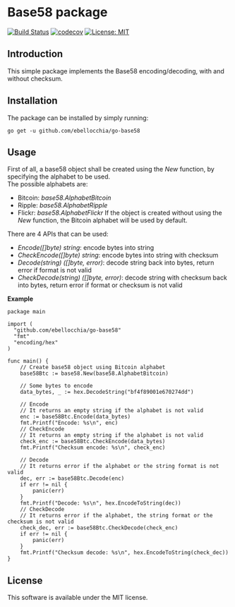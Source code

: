 # Base58 package
[![Build Status](https://travis-ci.com/ebellocchia/go-base58.svg?branch=master)](https://travis-ci.com/ebellocchia/go-base58)
[![codecov](https://codecov.io/gh/ebellocchia/go-base58/branch/master/graph/badge.svg)](https://codecov.io/gh/ebellocchia/go-base58)
[![License: MIT](https://img.shields.io/badge/License-MIT-yellow.svg)](https://raw.githubusercontent.com/ebellocchia/go-base58/master/LICENSE)

## Introduction

This simple package implements the Base58 encoding/decoding, with and without checksum.

## Installation

The package can be installed by simply running:

    go get -u github.com/ebellocchia/go-base58

## Usage

First of all, a base58 object shall be created using the *New* function, by specifying the alphabet to be used.\
The possible alphabets are:
- Bitcoin: *base58.AlphabetBitcoin*
- Ripple: *base58.AlphabetRipple*
- Flickr: *base58.AlphabetFlickr*
If the object is created without using the *New* function, the Bitcoin alphabet will be used by default.

There are 4 APIs that can be used:
- *Encode([]byte) string*: encode bytes into string
- *CheckEncode([]byte) string*: encode bytes into string with checksum
- *Decode(string) ([]byte, error)*: decode string back into bytes, return error if format is not valid
- *CheckDecode(string) ([]byte, error)*: decode string with checksum back into bytes, return error if format or checksum is not valid

**Example**

    package main

    import (
      "github.com/ebellocchia/go-base58"
      "fmt"
      "encoding/hex"
    )

    func main() {
        // Create base58 object using Bitcoin alphabet
        base58Btc := base58.New(base58.AlphabetBitcoin)

        // Some bytes to encode
        data_bytes, _ := hex.DecodeString("bf4f89001e670274dd")

        // Encode
        // It returns an empty string if the alphabet is not valid
        enc := base58Btc.Encode(data_bytes)
        fmt.Printf("Encode: %s\n", enc)
        // CheckEncode
        // It returns an empty string if the alphabet is not valid
        check_enc := base58Btc.CheckEncode(data_bytes)
        fmt.Printf("Checksum encode: %s\n", check_enc)

        // Decode
        // It returns error if the alphabet or the string format is not valid
        dec, err := base58Btc.Decode(enc)
        if err != nil {
            panic(err)
        }
        fmt.Printf("Decode: %s\n", hex.EncodeToString(dec))
        // CheckDecode
        // It returns error if the alphabet, the string format or the checksum is not valid
        check_dec, err := base58Btc.CheckDecode(check_enc)
        if err != nil {
            panic(err)
        }
        fmt.Printf("Checksum decode: %s\n", hex.EncodeToString(check_dec))
    }


## License

This software is available under the MIT license.
